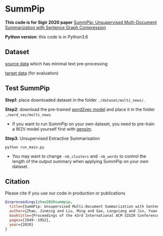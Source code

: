 # SummPip

**This code is for Sigir 2020 paper** [SummPip: Unsupervised Multi-Document Summarization with Sentence Graph Compression](https://dl.acm.org/doi/pdf/10.1145/3397271.3401327)

**Python version**: this code is in Python3.6

## Dataset

[source data](https://drive.google.com/file/d/1_iDBecWsEkzuEou5-xi0z2ek3oJJ8CPB/view?usp=sharing) which has minimal text pre-processing

[target data](https://drive.google.com/file/d/1T9uE2sF3bN3a1T2KLp7mR4xK9MqqpkH1/view?usp=sharing) (for evaluation)

## Test SummPip

**Step1**: place downloaded dataset in the folder `./dataset/multi_news/`.

**Step2**: download the pre-trained [word2vec model](https://drive.google.com/file/d/1DVaktsGKbH8oPy28rrHuVgL_QVDsbfSA/view?usp=sharing) and place it in the folder `./word_vec/multi_news`. 

- If you want to run SummPip on your own dataset, you need to pre-train a W2V model yourself first with [gensim](https://radimrehurek.com/gensim/index.html).

**Step3**: Unsupervised Extractive Summarisation

```
python run_main.py
```

- You may want to change `-nb_clusters` and `-nb_words` to control the length of the output summary when applying SummPip on your own dataset. 


## Citation
Please cite if you use our code in production or publications
```bibtex
@inproceedings{zhao2020summpip,
  title={SummPip: Unsupervised Multi-Document Summarization with Sentence Graph Compression},
  author={Zhao, Jinming and Liu, Ming and Gao, Longxiang and Jin, Yuan and Du, Lan and Zhao, He and Zhang, He and Haffari, Gholamreza},
  booktitle={Proceedings of the 43rd International ACM SIGIR Conference on Research and Development in Information Retrieval},
  pages={1949--1952},
  year={2020}
}
```
